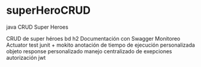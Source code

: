 # superHeroCRUD
java CRUD Super Heroes

CRUD de super héroes
bd h2
Documentación con Swagger
Monitoreo Actuator
test junit + mokito
anotación de tiempo de ejecución personalizada
objeto response personalizado
manejo centralizado de exepciones
autorización jwt
